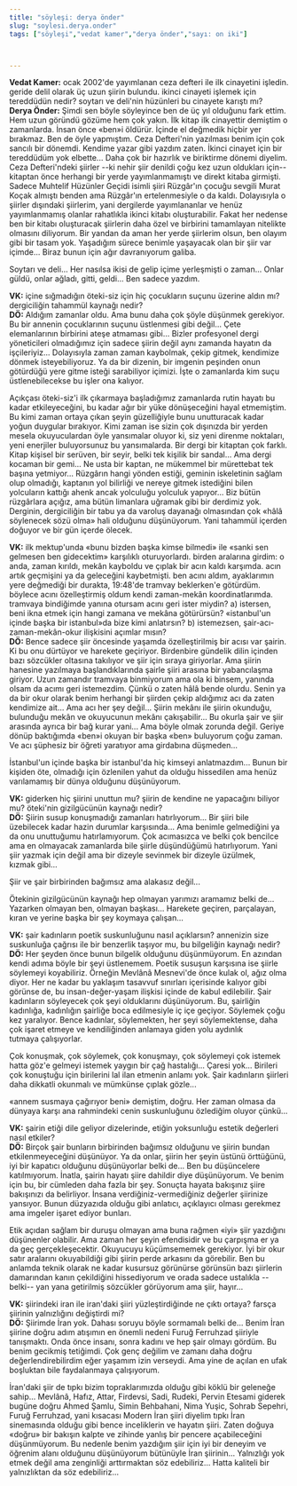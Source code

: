 ```yaml
---
title: "söyleşi: derya önder"
slug: "soylesi.derya.onder"
tags: ["söyleşi","vedat kamer","derya önder","sayı: on iki"]



---
```

**Vedat Kamer:** ocak 2002'de yayımlanan ceza defteri ile ilk cinayetini
işledin. geride delil olarak üç uzun şiirin bulundu. ikinci cinayeti
işlemek için tereddüdün nedir? soytarı ve deli'nin hüzünleri bu cinayete
karıştı mı?\
**Derya Önder:** Şimdi sen böyle söyleyince ben de üç yıl olduğunu fark
ettim. Hem uzun göründü gözüme hem çok yakın. İlk kitap ilk cinayettir
demiştim o zamanlarda. İnsan önce «ben»i öldürür. İçinde el değmedik
hiçbir yer bırakmaz. Ben de öyle yapmıştım. Ceza Defteri'nin yazılması
benim için çok sancılı bir dönemdi. Kendime yazar gibi yazdım zaten.
İkinci cinayet için bir tereddüdüm yok elbette... Daha çok bir hazırlık
ve biriktirme dönemi diyelim. Ceza Defteri'ndeki şiirler --ki nehir şiir
denildi çoğu kez uzun oldukları için-- kitaptan önce herhangi bir yerde
yayımlanmamıştı ve direkt kitaba girmişti. Sadece Muhtelif Hüzünler
Geçidi isimli şiiri Rüzgâr'ın çocuğu sevgili Murat Koçak almıştı benden
ama Rüzgâr'ın ertelenmesiyle o da kaldı. Dolayısıyla o şiirler dışındaki
şiirlerim, yani dergilerde yayımlananlar ve henüz yayımlanmamış olanlar
rahatlıkla ikinci kitabı oluşturabilir. Fakat her nedense ben bir kitabı
oluşturacak şiirlerin daha özel ve birbirini tamamlayan nitelikte
olmasını diliyorum. Bir yandan da aman her yerde şiirlerim olsun, ben
olayım gibi bir tasam yok. Yaşadığım sürece benimle yaşayacak olan bir
şiir var içimde... Biraz bunun için ağır davranıyorum galiba.

Soytarı ve deli... Her nasılsa ikisi de gelip içime yerleşmişti o
zaman... Onlar güldü, onlar ağladı, gitti, geldi... Ben sadece yazdım.

**VK:** içine sığmadığın öteki-siz için hiç çocukların suçunu
üzerine aldın mı? dergiciliğin tahammül kaynağı nedir?\
**DÖ:** Aldığım zamanlar oldu. Ama bunu daha çok şöyle düşünmek
gerekiyor. Bu bir annenin çocuklarının suçunu üstlenmesi gibi değil...
Çete elemanlarının birbirini ateşe atmaması gibi... Bizler profesyonel
dergi yöneticileri olmadığımız için sadece şiirin değil aynı zamanda
hayatın da işçileriyiz... Dolayısıyla zaman zaman kaybolmak, çekip
gitmek, kendimize dönmek isteyebiliyoruz. Ya da bir dizenin, bir imgenin
peşinden onun götürdüğü yere gitme isteği sarabiliyor içimizi. İşte o
zamanlarda kim suçu üstlenebilecekse bu işler ona kalıyor.

Açıkçası öteki-siz'i ilk çıkarmaya başladığımız zamanlarda rutin hayatı
bu kadar etkileyeceğini, bu kadar ağır bir yüke dönüşeceğini hayal
etmemiştim. Bu kimi zaman ortaya çıkan şeyin güzelliğiyle bunu
unutturacak kadar yoğun duygular bırakıyor. Kimi zaman ise sizin çok
dışınızda bir yerden mesela okuyuculardan öyle yansımalar oluyor ki, siz
yeni direnme noktaları, yeni enerjiler buluyorsunuz bu yansımalarda. Bir
dergi bir kitaptan çok farklı. Kitap kişisel bir serüven, bir seyir,
belki tek kişilik bir sandal... Ama dergi kocaman bir gemi... Ne usta
bir kaptan, ne mükemmel bir mürettebat tek başına yetmiyor... Rüzgârın
hangi yönden estiği, geminin iskeletinin sağlam olup olmadığı, kaptanın
yol bilirliği ve nereye gitmek istediğini bilen yolcuların kattığı ahenk
ancak yolculuğu yolculuk yapıyor... Biz bütün rüzgârlara açığız, ama
bütün limanlara uğramak gibi bir derdimiz yok. Derginin, dergiciliğin
bir tabu ya da varoluş dayanağı olmasından çok «hâlâ söylenecek sözü
olma» hali olduğunu düşünüyorum. Yani tahammül içerden doğuyor ve bir
gün içerde ölecek.

**VK:** ilk mektup'unda «bunu bizden başka kimse bilmedi» ile
«sanki sen gelmesen ben gidecektim» karşılıklı oturuyorlardı. birden
aralarına girdim: o anda, zaman kırıldı, mekân kayboldu ve çıplak bir
acın kaldı karşımda. acın artık geçmişini ya da geleceğini kaybetmişti.
ben acını aldım, ayaklarımın yere değmediği bir durakta, 19:48'de
tramvay beklerken'e götürdüm. böylece acını özelleştirmiş oldum kendi
zaman-mekân koordinatlarımda. tramvaya bindiğimde yanına otursam acını
geri ister miydin? a) istersen, beni ikna etmek için hangi zamana ve
mekâna götürürsün? «istanbul'un içinde başka bir istanbul»da bize kimi
anlatırsın? b) istemezsen, şair-acı-zaman-mekân-okur ilişkisini açımlar
mısın?\
**DÖ:** Bence sadece şiir öncesinde yaşamda özelleştirilmiş bir
acısı var şairin. Ki bu onu dürtüyor ve harekete geçiriyor. Birdenbire
gündelik dilin içinden bazı sözcükler oltasına takılıyor ve şiir için
sıraya giriyorlar. Ama şiirin hanesine yazılmaya başlandıklarında şairle
şiiri arasına bir yabancılaşma giriyor. Uzun zamandır tramvaya
binmiyorum ama ola ki binsem, yanında olsam da acımı geri istemezdim.
Çünkü o zaten hâlâ bende olurdu. Senin ya da bir okur olarak benim
herhangi bir şiirden çekip aldığımız acı da zaten kendimize ait... Ama
acı her şey değil... Şiirin mekânı ile şiirin okunduğu, bulunduğu mekân
ve okuyucunun mekânı çakışabilir... Bu okurla şair ve şiir arasında
ayrıca bir bağ kurar yani... Ama böyle olmak zorunda değil. Geriye dönüp
baktığımda «ben»i okuyan bir başka «ben» buluyorum çoğu zaman. Ve acı
şüphesiz bir öğreti yaratıyor ama girdabına düşmeden...

İstanbul'un içinde başka bir istanbul'da hiç kimseyi anlatmazdım...
Bunun bir kişiden öte, olmadığı için özlenilen yahut da olduğu
hissedilen ama henüz varılamamış bir dünya olduğunu düşünüyorum.

**VK:** giderken hiç şiirini unuttun mu? şiirin de kendine ne
yapacağını biliyor mu? öteki'nin gizilgücünün kaynağı nedir?\
**DÖ:** Şiirin susup konuşmadığı zamanları hatırlıyorum... Bir
şiiri bile üzebilecek kadar hazin durumlar karşısında... Ama benimle
gelmediğini ya da onu unuttuğumu hatırlamıyorum. Çok acımasızca ve belki
çok bencilce ama en olmayacak zamanlarda bile şiirle düşündüğümü
hatırlıyorum. Yani şiir yazmak için değil ama bir dizeyle sevinmek bir
dizeyle üzülmek, kızmak gibi...

Şiir ve şair birbirinden bağımsız ama alakasız değil...

Ötekinin gizilgücünün kaynağı hep olmayan yarımızı aramamız belki de...
Yazarken olmayan ben, olmayan başkası... Harekete geçiren, parçalayan,
kıran ve yerine başka bir şey koymaya çalışan...

**VK:** şair kadınların poetik suskunluğunu nasıl açıklarsın?
annenizin size suskunluğa çağrısı ile bir benzerlik taşıyor mu, bu
bilgeliğin kaynağı nedir?\
**DÖ:** Her şeyden önce bunun bilgelik olduğunu düşünmüyorum.
En azından kendi adıma böyle bir şeyi üstlenemem. Poetik susuşun
karşısına ise şiirle söylemeyi koyabiliriz. Örneğin Mevlânâ Mesnevi'de
önce kulak ol, ağız olma diyor. Her ne kadar bu yaklaşım tasavvuf
sınırları içerisinde kalıyor gibi görünse de, bu insan-değer-yaşam
ilişkisi içinde de kabul edilebilir. Şair kadınların söyleyecek çok şeyi
olduklarını düşünüyorum. Bu, şairliğin kadınlığa, kadınlığın şairliğe
boca edilmesiyle iç içe geçiyor. Söylemek çoğu kez yaralıyor. Bence
kadınlar, söylemekten, her şeyi söylemektense, daha çok işaret etmeye ve
kendiliğinden anlamaya giden yolu aydınlık tutmaya çalışıyorlar.

Çok konuşmak, çok söylemek, çok konuşmayı, çok söylemeyi çok istemek
hatta göz'e gelmeyi istemek yaygın bir çağ hastalığı... Çaresi yok...
Birileri çok konuştuğu için birilerini lal ilan etmenin anlamı yok. Şair
kadınların şiirleri daha dikkatli okunmalı ve mümkünse çıplak gözle...

«annem susmaya çağırıyor beni» demiştim, doğru. Her zaman olmasa da
dünyaya karşı ana rahmindeki cenin suskunluğunu özlediğim
oluyor çünkü...

**VK:** şairin etiği dile geliyor dizelerinde, etiğin
yoksunluğu estetik değerleri nasıl etkiler?\
**DÖ:** Birçok şair bunların birbirinden bağımsız olduğunu ve
şiirin bundan etkilenmeyeceğini düşünüyor. Ya da onlar, şiirin her şeyin
üstünü örttüğünü, iyi bir kapatıcı olduğunu düşünüyorlar belki de... Ben
bu düşüncelere katılmıyorum. İnatla, şairin hayatı şiire dahildir diye
düşünüyorum. Ve benim için bu, bir cümleden daha fazla bir şey. Sonuçta
hayata bakışınız şiire bakışınızı da belirliyor. İnsana
verdiğiniz-vermediğiniz değerler şiirinize yansıyor. Bunun düzyazıda
olduğu gibi anlatıcı, açıklayıcı olması gerekmez ama imgeler işaret
ediyor bunları.

Etik açıdan sağlam bir duruşu olmayan ama buna rağmen «iyi» şiir
yazdığını düşünenler olabilir. Ama zaman her şeyin efendisidir ve bu
çarpışma er ya da geç gerçekleşecektir. Okuyucuyu küçümsememek
gerekiyor. İyi bir okur satır aralarını okuyabildiği gibi şiirin perde
arkasını da görebilir. Ben bu anlamda teknik olarak ne kadar kusursuz
görünürse görünsün bazı şiirlerin damarından kanın çekildiğini
hissediyorum ve orada sadece ustalıkla --belki-- yan yana getirilmiş
sözcükler görüyorum ama şiir, hayır...

**VK:** şiirindeki iran ile iran'daki şiiri yüzleştirdiğinde ne
çıktı ortaya? farsça şiirinin yalnızlığını değiştirdi mi?\
**DÖ:** Şiirimde İran yok. Dahası soruyu böyle sormamalı belki
de... Benim İran şiirine doğru adım atışımın en önemli nedeni Furuğ
Ferruhzad şiiriyle tanışmaktı. Onda önce insanı, sonra kadını ve hep
şair olmayı gördüm. Bu benim gecikmiş tetiğimdi. Çok genç değilim ve
zamanı daha doğru değerlendirebilirdim eğer yaşamım izin verseydi. Ama
yine de açılan en ufak boşluktan bile faydalanmaya çalışıyorum.

İran'daki şiir de tıpkı bizim topraklarımızda olduğu gibi köklü bir
geleneğe sahip... Mevlânâ, Hafız, Attar, Firdevsi, Sadi, Rudeki, Pervin
Etesami giderek bugüne doğru Ahmed Şamlu, Simin Behbahani, Nima Yuşic,
Sohrab Sepehri, Furuğ Ferruhzad, yani kısacası Modern İran şiiri diyelim
tıpkı İran sinemasında olduğu gibi bence inceliklerin ve hayatın şiiri.
Zaten doğuya «doğru» bir bakışın kalpte ve zihinde yanlış bir pencere
açabileceğini düşünmüyorum. Bu nedenle benim yazdığım şiir için iyi bir
deneyim ve öğrenim alanı olduğunu düşünüyorum bütünüyle İran şiirinin...
Yalnızlığı yok etmek değil ama zenginliği arttırmaktan söz edebiliriz...
Hatta kaliteli bir yalnızlıktan da söz edebiliriz...
